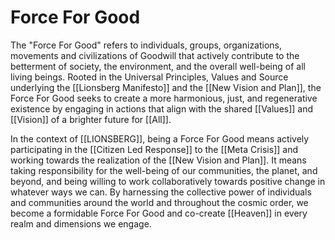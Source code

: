 # Force For Good

The "Force For Good" refers to individuals, groups, organizations, movements and civilizations of Goodwill that actively contribute to the betterment of society, the environment, and the overall well-being of all living beings. Rooted in the Universal Principles, Values and Source underlying the [[Lionsberg Manifesto]] and the [[New Vision and Plan]], the Force For Good seeks to create a more harmonious, just, and regenerative existence by engaging in actions that align with the shared [[Values]] and [[Vision]] of a brighter future for [[All]].

In the context of [[LIONSBERG]], being a Force For Good means actively participating in the [[Citizen Led Response]] to the [[Meta Crisis]] and working towards the realization of the [[New Vision and Plan]]. It means taking responsibility for the well-being of our communities, the planet, and beyond, and being willing to work collaboratively towards positive change in whatever ways we can. By harnessing the collective power of individuals and communities around the world and throughout the cosmic order, we become a formidable Force For Good and co-create [[Heaven]] in every realm and dimensions we engage. 